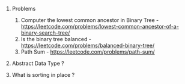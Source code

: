 
1. Problems 
	1. Computer the lowest common ancestor in Binary Tree	- https://leetcode.com/problems/lowest-common-ancestor-of-a-binary-search-tree/
	2. Is the binary tree balanced - https://leetcode.com/problems/balanced-binary-tree/
	3. Path Sum - https://leetcode.com/problems/path-sum/

2. Abstract Data Type ?
4. What is sorting in place ?